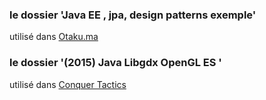 ### le dossier 'Java EE , jpa, design patterns exemple'
utilisé dans [Otaku.ma](https://www.otaku.ma)

### le dossier '(2015) Java Libgdx OpenGL ES '

utilisé dans [Conquer Tactics](https://twitter.com/conquertactics)
